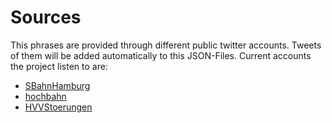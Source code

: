 # Sources

This phrases are provided through different public twitter accounts. Tweets of them will be added automatically to this JSON-Files. Current accounts the project listen to are:

* [SBahnHamburg](https://twitter.com/SBahnHamburg)
* [hochbahn](https://twitter.com/hochbahn)
* [HVVStoerungen](https://twitter.com/HVVStoerungen)
